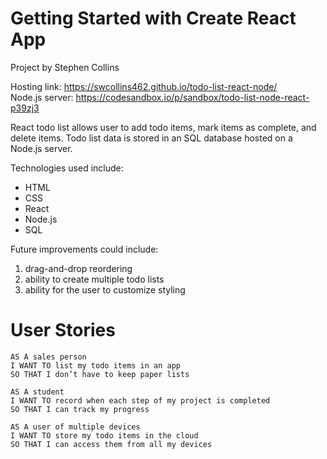 # Getting Started with Create React App

Project by Stephen Collins

Hosting link: https://swcollins462.github.io/todo-list-react-node/  
Node.js server: https://codesandbox.io/p/sandbox/todo-list-node-react-p39zj3

React todo list allows user to add todo items, mark items as complete, and delete items. Todo list data is stored in an SQL database hosted on a Node.js server.

Technologies used include:

- HTML
- CSS
- React
- Node.js
- SQL

Future improvements could include:

1. drag-and-drop reordering
2. ability to create multiple todo lists
3. ability for the user to customize styling

# User Stories

```
AS A sales person
I WANT TO list my todo items in an app
SO THAT I don’t have to keep paper lists

AS A student
I WANT TO record when each step of my project is completed
SO THAT I can track my progress

AS A user of multiple devices
I WANT TO store my todo items in the cloud
SO THAT I can access them from all my devices
```
